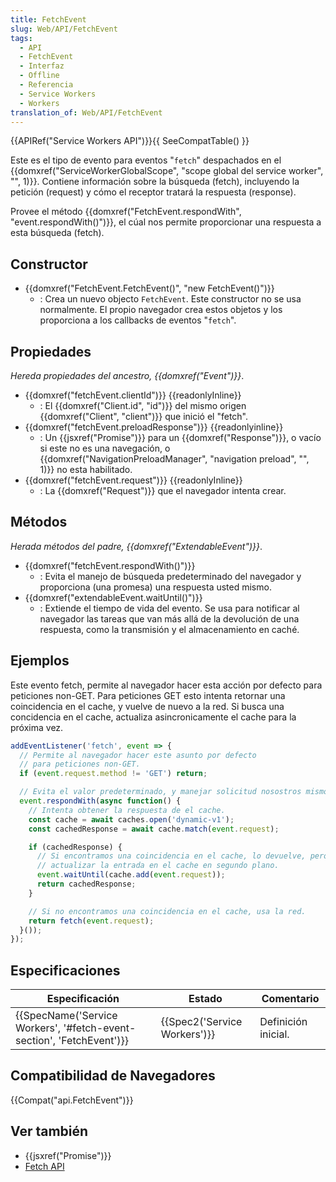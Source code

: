 ```yaml
---
title: FetchEvent
slug: Web/API/FetchEvent
tags:
  - API
  - FetchEvent
  - Interfaz
  - Offline
  - Referencia
  - Service Workers
  - Workers
translation_of: Web/API/FetchEvent
---
```


{{APIRef("Service Workers API")}}{{ SeeCompatTable() }}

Este es el tipo de evento para eventos "`fetch`" despachados en el {{domxref("ServiceWorkerGlobalScope", "scope global del service worker", "", 1)}}. Contiene información sobre la búsqueda (fetch), incluyendo la petición (request) y cómo el receptor tratará la respuesta (response).

Provee el método {{domxref("FetchEvent.respondWith", "event.respondWith()")}}, el cúal nos permite proporcionar una respuesta a esta búsqueda (fetch).

## Constructor

- {{domxref("FetchEvent.FetchEvent()", "new FetchEvent()")}}
  - : Crea un nuevo objecto `FetchEvent`. Este constructor no se usa normalmente. El propio navegador crea estos objetos y los proporciona a los callbacks de eventos "`fetch`".

## Propiedades

_Hereda propiedades del ancestro, {{domxref("Event")}}_.

- {{domxref("fetchEvent.clientId")}} {{readonlyInline}}
  - : El {{domxref("Client.id", "id")}} del mismo origen {{domxref("Client", "client")}} que inició el "fetch".
- {{domxref("fetchEvent.preloadResponse")}} {{readonlyinline}}
  - : Un {{jsxref("Promise")}} para un {{domxref("Response")}}, o vacío si este no es una navegación, o {{domxref("NavigationPreloadManager", "navigation preload", "", 1)}} no esta habilitado.
- {{domxref("fetchEvent.request")}} {{readonlyInline}}
  - : La {{domxref("Request")}} que el navegador intenta crear.

## Métodos

_Herada métodos del padre,_ _{{domxref("ExtendableEvent")}}_.

- {{domxref("fetchEvent.respondWith()")}}
  - : Evita el manejo de búsqueda predeterminado del navegador y proporciona (una promesa) una respuesta usted mismo.
- {{domxref("extendableEvent.waitUntil()")}}
  - : Extiende el tiempo de vida del evento. Se usa para notificar al navegador las tareas que van más allá de la devolución de una respuesta, como la transmisión y el almacenamiento en caché.

## Ejemplos

Este evento fetch, permite al navegador hacer esta acción por defecto para peticiones non-GET. Para peticiones GET esto intenta retornar una coincidencia en el cache, y vuelve de nuevo a la red. Si busca una concidencia en el cache, actualiza asincronicamente el cache para la próxima vez.

```js
addEventListener('fetch', event => {
  // Permite al navegador hacer este asunto por defecto
  // para peticiones non-GET.
  if (event.request.method != 'GET') return;

  // Evita el valor predeterminado, y manejar solicitud nosostros mismos.
  event.respondWith(async function() {
    // Intenta obtener la respuesta de el cache.
    const cache = await caches.open('dynamic-v1');
    const cachedResponse = await cache.match(event.request);

    if (cachedResponse) {
      // Si encontramos una coincidencia en el cache, lo devuelve, pero también
      // actualizar la entrada en el cache en segundo plano.
      event.waitUntil(cache.add(event.request));
      return cachedResponse;
    }

    // Si no encontramos una coincidencia en el cache, usa la red.
    return fetch(event.request);
  }());
});
```

## Especificaciones

| Especificación                                                                               | Estado                               | Comentario          |
| -------------------------------------------------------------------------------------------- | ------------------------------------ | ------------------- |
| {{SpecName('Service Workers', '#fetch-event-section', 'FetchEvent')}} | {{Spec2('Service Workers')}} | Definición inicial. |

## Compatibilidad de Navegadores

{{Compat("api.FetchEvent")}}

## Ver también

- {{jsxref("Promise")}}
- [Fetch API](/es/docs/Web/API/Fetch_API)
